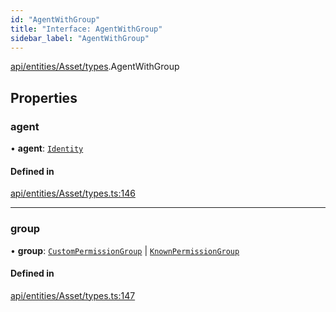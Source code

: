 ```yaml
---
id: "AgentWithGroup"
title: "Interface: AgentWithGroup"
sidebar_label: "AgentWithGroup"
---
```


[api/entities/Asset/types](../../../../../../modules/API/Entities/Asset/Types/Types.md).AgentWithGroup

## Properties

### agent

• **agent**: [`Identity`](../../../../../../classes/API/Entities/Identity/Identity.md)

#### Defined in

[api/entities/Asset/types.ts:146](https://github.com/PolymeshAssociation/polymesh-sdk/blob/5b946f904/src/api/entities/Asset/types.ts#L146)

___

### group

• **group**: [`CustomPermissionGroup`](../../../../../../classes/API/Entities/CustomPermissionGroup/CustomPermissionGroup.md) \| [`KnownPermissionGroup`](../../../../../../classes/API/Entities/KnownPermissionGroup/KnownPermissionGroup.md)

#### Defined in

[api/entities/Asset/types.ts:147](https://github.com/PolymeshAssociation/polymesh-sdk/blob/5b946f904/src/api/entities/Asset/types.ts#L147)
